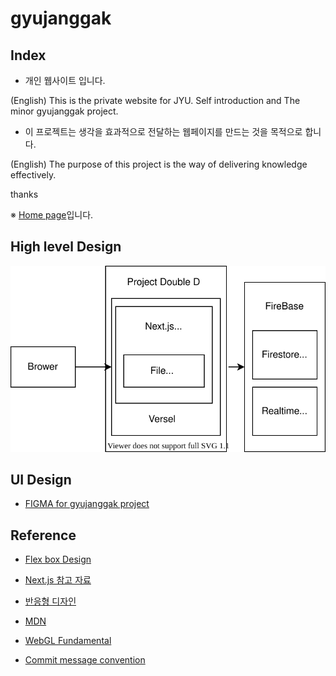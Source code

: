 # gyujanggak

## Index

* 개인 웹사이트 입니다. 

(English) This is the private website for JYU. Self introduction and The minor gyujanggak project.

* 이 프로젝트는 생각을 효과적으로 전달하는 웹페이지를 만드는 것을 목적으로 합니다.  

(English) The purpose of this project is the way of delivering knowledge effectively.

thanks

※ [Home page](https://gyujanggak.vercel.app)입니다.

## High level Design

![JYU Homepage HLD /architecure/JYUHomepageHLD.svg 참고](https://raw.githubusercontent.com/YongwoonJang/gyujanggak/master/architecture/JYUHomepageHLD.svg)

## UI Design

* [FIGMA for gyujanggak project](https://www.figma.com/file/evLHskvh2MgMXOzMoCzuDe/Management-site?node-id=0%3A1)

## Reference

* [Flex box Design](https://heropy.blog/2018/11/24/css-flexible-box/)

* [Next.js 참고 자료](https://nextjs.org/docs/getting-started)

* [반응형 디자인](https://www.toptal.com/designers/responsive/responsive-design-best-practices)

* [MDN](https://developer.mozilla.org/en-US/docs/Web/API/WebGL_API/Tutorial/Adding_2D_content_to_a_WebGL_context)

* [WebGL Fundamental](https://webglfundamentals.org/webgl/lessons/webgl-fundamentals.html)

* [Commit message convention](https://www.freecodecamp.org/news/how-to-write-better-git-commit-messages/)
